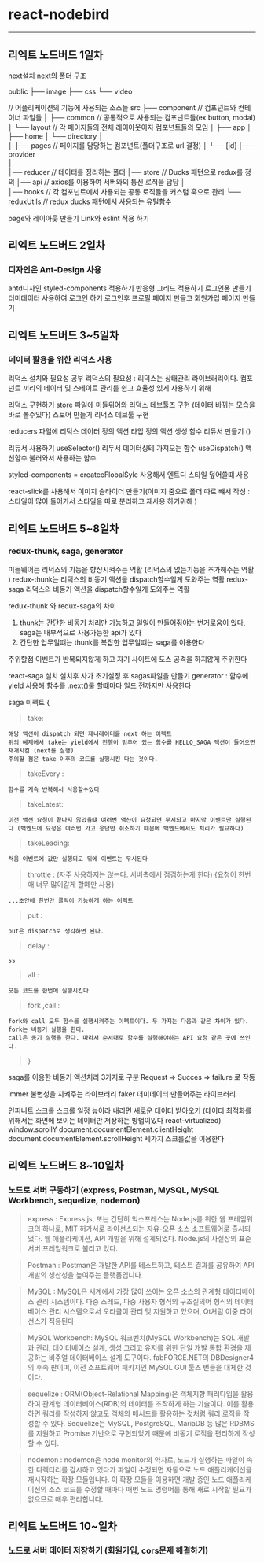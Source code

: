 # react-nodebird

---

## 리엑트 노드버드 1일차

next설치
next의 폴더 구조

public
├── image
├── css
└── video

// 어플리케이션의 기능에 사용되는 소스들
src
├── component // 컴포넌트와 컨테이너 파일들
│ ├── common // 공통적으로 사용되는 컴포넌트들(ex button, modal)
│ └── layout // 각 페이지들의 전체 레이아웃이자 컴포넌트들의 모임
│ ├── app
│ ├── home
│ └── directory
│  
│
├── pages // 페이지를 담당하는 컴포넌트(폴더구조로 url 결정)
│ └── [id]
│── provider  
│  
│── reducer // 데이터를 정리하는 폴더
│── store // Ducks 패턴으로 redux를 정의
│── api // axios를 이용하여 서버와의 통신 로직을 담당
│  
│── hooks // 각 컴포넌트에서 사용되는 공통 로직들을 커스텀 훅으로 관리
└── reduxUtils // redux ducks 패턴에서 사용되는 유틸함수

page와 레이아웃 만들기
Link와 eslint 적용 하기

## 리엑트 노드버드 2일차

### 디자인은 Ant-Design 사용

antd디자인 styled-components 적용하기
반응형 그리드 적용하기
로그인폼 만들기
더미데이터 사용하여 로그인 하기
로그인후 프로필 페이지 만들고 회원가입 페이지 만들기

## 리엑트 노드버드 3~5일차

### 데이터 활용을 위한 리덕스 사용

리덕스 설치와 필요성 공부
리덕스의 필요성 : 리덕스는 상태관리 라이브러리이다. 컴포넌트 끼리의 데이터 및 스테이트 관리를 쉽고 효율성 있게 사용하기 위해

리덕스 구현하기
store 파일에 미들위어와 리덕스 데브툴즈 구현 (데이터 바뀌는 모습을 바로 볼수있다)
스토어 만들기
리덕스 데브툴 구현

reducers 파일에
리덕스 데이터 정의
액션 타입 정의
액션 생성 함수
리듀서 만들기 ()

리듀서 사용하기
useSelector() 리두서 데이터싱테 가져오는 함수
useDispatch() 액션함수 불러와서 사용하는 함수

styled-components = createeFlobalSyle 사용해서 엔트디 스타일 덮어쓸떄 사용

react-slick를 사용해서 이미지 슬라이더 만들기(이미지 줌으로 폴더 따로 뺴서 작성 : 스타일이 많이 들어가서 스타일을 따로 분리하고 재사용 하기위해 )

## 리엑트 노드버드 5~8일차

### redux-thunk, saga, generator

미들웨어는 리덕스의 기능을 향샹시켜주는 역활 (리덕스의 없는기능을 추가해주는 역활 )
redux-thunk는 리덕스의 비동기 액션을 dispatch할수일게 도와주는 역활
redux-saga 리덕스의 비동기 액션을 dispatch할수일게 도와주는 역활

redux-thunk 와 redux-saga의 차이

1. thunk는 간단한 비동기 처리만 가능하고 일일이 만들어줘야는 번거로움이 있다, saga는 내부적으로 사용가능한 api가 있다
2. 간단한 업무일떄는 thunk를 복잡한 업무일떄는 saga를 이용한다

주위할점
이벤트가 반복되지않게 하고 자기 사이트에 도스 공격을 하지않게 주위한다

react-saga 설치
설치후 사가 초기설정 후 sagas파일을 만들기
generator : 함수에 yield 사용해 함수를 .next()룰 할떄마다 일드 전까지만 사용한다

saga 이펙트
{

> take:

    해당 액션이 dispatch 되면 제너레이터를 next 하는 이펙트
    위의 예제에서 take는 yield에서 진행이 멈추어 있는 함수를 HELLO_SAGA 액션이 들어오면 재개시킴 (next를 실행)
    주의할 점은 take 이후의 코드를 실행시킨 다는 것이다.

> takeEvery :

    함수를 계속 반복해서 사용할수있다

> takeLatest:

    이전 액션 요청이 끝나지 않았을떄 여러번 액샨이 요청되면 무시되고 마지막 이벤트만 실행된다 (백엔드에 요청은 여러번 가고 응답만 취소하기 떄문에 백엔드에서도 처리가 필요하다)

> takeLeading:

    처음 이벤트에 값만 실행되고 뒤에 이벤트는 무시된다

> throttle : (자주 사용하지는 않는다. 서버측에서 점검하는게 한다) {요청이 한번애 너무 많이갈게 할뗴만 사용}

    ...초안에 한번만 클릭이 가능하게 하는 이펙트

> put :

    put은 dispatch로 생각하면 된다.

> delay :

    ss

> all :

    모든 코드를 한번에 실행시킨다

> fork ,call :

    fork와 call 모두 함수를 실행시켜주는 이펙트이다. 두 가지는 다음과 같은 차이가 있다.
    fork는 비동기 실행을 한다.
    call은 동기 실행을 한다. 따라서 순서대로 함수를 실행해야하는 API 요청 같은 곳에 쓰인다.

> }

saga를 이용한 비동기 액션처리
3가지로 구분 
Request => Succes => failure 로 작동

immer 불변성을 지켜주는 라이브러리
faker 더미데이터 만들어주는 라이브러리

인피니트 스크롤 스크롤 일정 높이라 내리면 새로운 데이터 받아오기 (데이터 최적화를 위해서는 화면에 보이는 데이터만 저장하는 방법이있다 react-virtualized)
window.scrollY 
document.documentElement.clientHeight  
document.documentElement.scrollHeight
세가지 스크롤값을 이용한다 


## 리엑트 노드버드 8~10일차

### 노드로 서버 구동하기 (express, Postman, MySQL, MySQL Workbench, sequelize, nodemon)

>express : 
    Express.js, 또는 간단히 익스프레스는 Node.js를 위한 웹 프레임워크의 하나로, MIT 허가서로 라이선스되는 자유-오픈 소스 소프트웨어로 출시되었다. 웹 애플리케이션, API 개발을 위해 설계되었다. 
    Node.js의 사실상의 표준 서버 프레임워크로 불리고 있다.

>Postman : 
    Postman은 개발한 API를 테스트하고, 테스트 결과를 공유하여 API 개발의 생산성을 높여주는 플랫폼입니다.

>MySQL : 
    MySQL은 세계에서 가장 많이 쓰이는 오픈 소스의 관계형 데이터베이스 관리 시스템이다. 다중 스레드, 다중 사용자 형식의 구조질의어 형식의 데이터베이스 관리 시스템으로서 오라클이 관리 및 지원하고 있으며, 
    Qt처럼 이중 라이선스가 적용된다

>MySQL Workbench:
    MySQL 워크벤치(MySQL Workbench)는 SQL 개발과 관리, 데이터베이스 설계, 생성 그리고 유지를 위한 단일 개발 통합 환경을 제공하는 비주얼 데이터베이스 설계 도구이다. 
    fabFORCE.NET의 DBDesigner4의 후속 판이며, 이전 소프트웨어 패키지인 MySQL GUI 툴즈 번들을 대체한 것이다.

>sequelize :
    ORM(Object-Relational Mapping)은 객체지향 패러다임을 활용하여 관계형 데이터베이스(RDB)의 데이터를 조작하게 하는 기술이다. 
    이를 활용하면 쿼리를 작성하지 않고도 객체의 메서드를 활용하는 것처럼 쿼리 로직을 작성할 수 있다. 
    Sequelize는 MySQL, PostgreSQL, MariaDB 등 많은 RDBMS를 지원하고 Promise 기반으로 구현되었기 때문에 비동기 로직을 편리하게 작성할 수 있다.

>nodemon :
    nodemon은 node monitor의 약자로, 노드가 실행하는 파일이 속한 디렉터리를 감시하고 있다가 파일이 수정되면 자동으로 노드 애플리케이션을 재시작하는 확장 모듈입니다. 이 확장 모듈을 이용하면 개발 중인 노드 애플리케이션의 소스 코드를 수정할 때마다 매번 노드 명령어를 통해 새로 시작할 필요가 없으므로 매우 편리합니다.

## 리엑트 노드버드 10~일차

### 노드로 서버 데이터 저장하기 (회원가입, cors문제 해결하기)

